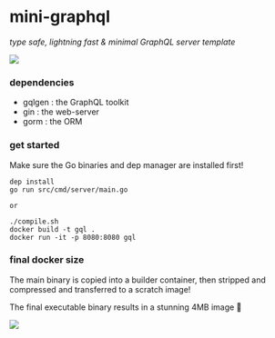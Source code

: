 # mini-graphql 

_type safe, lightning fast & minimal GraphQL server template_

<img src="https://i.imgur.com/XrC77wp.png" border="0">


### dependencies
* gqlgen  : the GraphQL toolkit
* gin     : the web-server
* gorm    : the ORM


### get started

Make sure the Go binaries and dep manager are installed first!

```
dep install
go run src/cmd/server/main.go

or

./compile.sh
docker build -t gql .
docker run -it -p 8080:8080 gql
```

### final docker size

The main binary is copied into a builder container, then stripped and compressed and transferred to a scratch image! 

The final executable binary results in a stunning 4MB image 🖤

<img src="https://i.imgur.com/CojyIGu.png" border="0">
